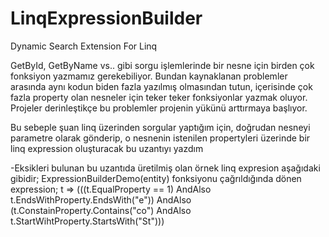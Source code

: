 # LinqExpressionBuilder
Dynamic Search Extension For Linq

GetById, GetByName vs.. gibi sorgu işlemlerinde bir nesne için birden çok fonksiyon yazmamız gerekebiliyor. Bundan kaynaklanan problemler arasında aynı kodun biden fazla
yazılmış olmasından tutun, içerisinde çok fazla property olan nesneler için teker teker fonksiyonlar yazmak oluyor.
Projeler derinleştikçe bu problemler projenin yükünü arttırmaya başlıyor.

Bu sebeple şuan linq üzerinden sorgular yaptığım için, doğrudan nesneyi parametre olarak gönderip, o nesnenin istenilen propertyleri üzerinde bir linq expression oluşturacak
bu uzantıyı yazdım

-Eksikleri bulunan bu uzantıda üretilmiş olan örnek linq expresion aşağıdaki gibidir;
ExpressionBuilderDemo(entity) fonksiyonu çağrıldığında dönen expression;
t => (((t.EqualProperty == 1) AndAlso t.EndsWithProperty.EndsWith("e")) AndAlso (t.ConstainProperty.Contains("co") AndAlso t.StartWihtProperty.StartsWith("St")))
